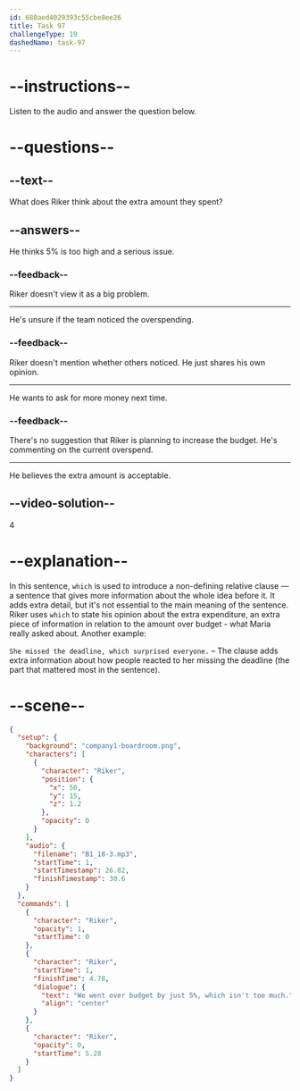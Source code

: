 ```yaml
---
id: 680aed4029393c55cbe8ee26
title: Task 97
challengeType: 19
dashedName: task-97
---
```


<!-- (Audio) Riker: We went over budget by just 5%, which isn't too much. -->

# --instructions--

Listen to the audio and answer the question below.

# --questions--

## --text--

What does Riker think about the extra amount they spent?

## --answers--

He thinks 5% is too high and a serious issue.

### --feedback--

Riker doesn't view it as a big problem.

---

He's unsure if the team noticed the overspending.

### --feedback--

Riker doesn't mention whether others noticed. He just shares his own opinion.

---

He wants to ask for more money next time.

### --feedback--

There's no suggestion that Riker is planning to increase the budget. He's commenting on the current overspend.

---

He believes the extra amount is acceptable.

## --video-solution--

4

# --explanation--

In this sentence, `which` is used to introduce a non-defining relative clause — a sentence that gives more information about the whole idea before it. It adds extra detail, but it's not essential to the main meaning of the sentence. Riker uses `which` to state his opinion about the extra expenditure, an extra piece of information in relation to the amount over budget - what Maria really asked about. Another example:

`She missed the deadline, which surprised everyone.` – The clause adds extra information about how people reacted to her missing the deadline (the part that mattered most in the sentence).

# --scene--

```json
{
  "setup": {
    "background": "company1-boardroom.png",
    "characters": [
      {
        "character": "Riker",
        "position": {
          "x": 50,
          "y": 15,
          "z": 1.2
        },
        "opacity": 0
      }
    ],
    "audio": {
      "filename": "B1_18-3.mp3",
      "startTime": 1,
      "startTimestamp": 26.82,
      "finishTimestamp": 30.6
    }
  },
  "commands": [
    {
      "character": "Riker",
      "opacity": 1,
      "startTime": 0
    },
    {
      "character": "Riker",
      "startTime": 1,
      "finishTime": 4.78,
      "dialogue": {
        "text": "We went over budget by just 5%, which isn't too much.",
        "align": "center"
      }
    },
    {
      "character": "Riker",
      "opacity": 0,
      "startTime": 5.28
    }
  ]
}
```
